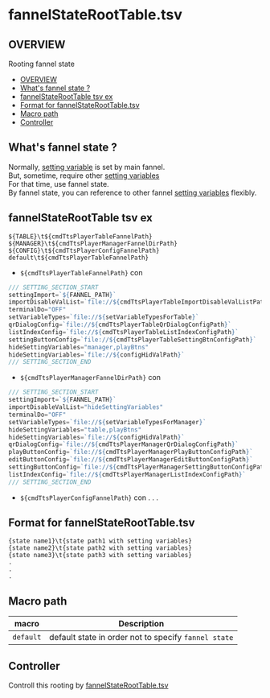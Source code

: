 # fannelStateRootTable.tsv

## OVERVIEW

Rooting fannel state

* [OVERVIEW](#overview)
* [What's fannel state ?](#what's-fannel-state-?)
* [fannelStateRootTable tsv ex](#fannelstateroottable-tsv-ex)
* [Format for fannelStateRootTable.tsv](#format-for-fannelstateroottable.tsv)
* [Macro path](#macro-path)
* [Controller](#controller)

## What's fannel state ?

Normally, [setting variable](https://github.com/puutaro/CommandClick/blob/master/md/developer/setting_variables.md) is set by main fannel.  
But, sometime, require other [setting variables](https://github.com/puutaro/CommandClick/blob/master/md/developer/setting_variables.md)   
For that time, use fannel state.  
By fannel state, you can reference to other fannel [setting variables](https://github.com/puutaro/CommandClick/blob/master/md/developer/setting_variables.md) flexibly.

## fannelStateRootTable tsv ex

```tsv.tsv
${TABLE}\t${cmdTtsPlayerTableFannelPath}
${MANAGER}\t${cmdTtsPlayerManagerFannelDirPath}
${CONFIG}\t${cmdTtsPlayerConfigFannelPath}
default\t${cmdTtsPlayerTableFannelPath}
```


- `${cmdTtsPlayerTableFannelPath}` con

```js.js
/// SETTING_SECTION_START
settingImport=`${FANNEL_PATH}`
importDisableValList=`file://${cmdTtsPlayerTableImportDisableValListPath}`
terminalDo="OFF"
setVariableTypes=`file://${setVariableTypesForTable}`
qrDialogConfig=`file://${cmdTtsPlayerTableQrDialogConfigPath}`
listIndexConfig=`file://${cmdTtsPlayerTableListIndexConfigPath}`
settingButtonConfig=`file://${cmdTtsPlayerTableSettingBtnConfigPath}`
hideSettingVariables="manager,playBtns"
hideSettingVariables=`file://${configHidValPath}`
/// SETTING_SECTION_END
```

- `${cmdTtsPlayerManagerFannelDirPath}` con

```js.js
/// SETTING_SECTION_START
settingImport=`${FANNEL_PATH}`
importDisableValList="hideSettingVariables"
terminalDo="OFF"
setVariableTypes=`file://${setVariableTypesForManager}`
hideSettingVariables="table,playBtns"
hideSettingVariables=`file://${configHidValPath}`
qrDialogConfig=`file://${cmdTtsPlayerManagerQrDialogConfigPath}`
playButtonConfig=`file://${cmdTtsPlayerManagerPlayButtonConfigPath}`
editButtonConfig=`file://${cmdTtsPlayerManagerEditButtonConfigPath}`
settingButtonConfig=`file://${cmdTtsPlayerManagerSettingButtonConfigPath}`
listIndexConfig=`file://${cmdTtsPlayerManagerListIndexConfigPath}`
/// SETTING_SECTION_END
```

- `${cmdTtsPlayerConfigFannelPath}` con
.
.
.



## Format for fannelStateRootTable.tsv

```tsv.tsv
{state name1}\t{state path1 with setting variables}
{state name2}\t{state path2 with setting variables}
{state name3}\t{state path3 with setting variables}
.
.
.
```

## Macro path

| macro     | Description                                        | 
|-----------|----------------------------------------------------|
| `default` | default state in order not to specify `fannel state` |

## Controller

Controll this rooting by [fannelStateRootTable.tsv](https://github.com/puutaro/CommandClick/blob/master/md/developer/state/fannelStateRootTableTsv.md)
